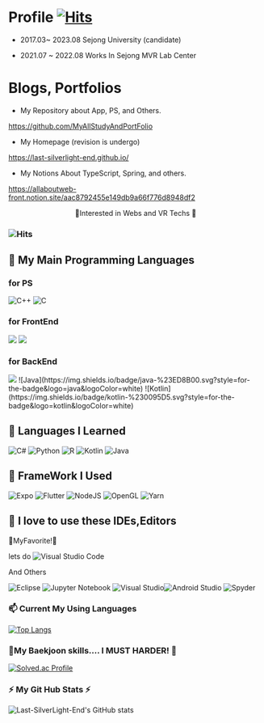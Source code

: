 
# Profile [![Hits](https://hits.seeyoufarm.com/api/count/incr/badge.svg?url=https%3A%2F%2Fgithub.com%2FLast-SilverLight-End&count_bg=%235DCDF8&title_bg=%23FA7A7A&icon=&icon_color=%23E7E7E7&title=visitor&edge_flat=false)](https://hits.seeyoufarm.com)

+ 2017.03~ 2023.08 Sejong University (candidate)

+ 2021.07 ~ 2022.08 Works In Sejong MVR Lab Center


# Blogs, Portfolios
<div align = left>

+ My Repository about App, PS, and Others.

https://github.com/MyAllStudyAndPortFolio

+ My Homepage (revision is undergo)
  
https://last-silverlight-end.github.io/
  
+ My Notions About TypeScript, Spring, and others.
  
https://allaboutweb-front.notion.site/aac8792455e149db9a66f776d8948df2

</div>

<div align=center>
  🌱Interested in Webs and VR Techs 🌱 

  </div>
  
### ![Hits](https://img.shields.io/github/followers/Last-SilverLight-End?label=Follow)

## 💬 My Main Programming Languages

### for PS
 <img alt="C++" src="https://img.shields.io/badge/c++-%2300599C.svg?style=flat-square&logo=c%2B%2B&logoColor=white"/> <img alt="C" src="https://img.shields.io/badge/c-%2300599C.svg?style=flat-square&logo=c&logoColor=white"/>
 
### for FrontEnd
<img src="https://img.shields.io/badge/JavaScript-F7DF1E?style=for-the-badge&logo=javascript&logoColor=black"> <img src="https://img.shields.io/badge/TypeScript-3178C6?style=for-the-badge&logo=typescript&logoColor=white"> 
### for BackEnd
<img src="https://img.shields.io/badge/java-007396?style=for-the-badge&logo=java&logoColor=white">
  ![Java](https://img.shields.io/badge/java-%23ED8B00.svg?style=for-the-badge&logo=java&logoColor=white)
  ![Kotlin](https://img.shields.io/badge/kotlin-%230095D5.svg?style=for-the-badge&logo=kotlin&logoColor=white)
  
## 💬 Languages I Learned

 <img alt="C#" src="https://img.shields.io/badge/c%23-%23239120.svg?style=flat-square&logo=c-sharp&logoColor=white"/> <img alt="Python" src="https://img.shields.io/badge/python-%2314354C.svg?style=flat-square&logo=python&logoColor=white"/> <img alt="R" src="https://img.shields.io/badge/r-%23276DC3.svg?style=flat-square&logo=r&logoColor=white"/>   ![Kotlin](https://img.shields.io/badge/kotlin-%230095D5.svg?style=for-the-badge&logo=kotlin&logoColor=white) ![Java](https://img.shields.io/badge/java-%23ED8B00.svg?style=for-the-badge&logo=java&logoColor=white)

## 💬 FrameWork I Used

![Expo](https://img.shields.io/badge/expo-1C1E24?style=for-the-badge&logo=expo&logoColor=#D04A37) ![Flutter](https://img.shields.io/badge/Flutter-%2302569B.svg?style=for-the-badge&logo=Flutter&logoColor=white) ![NodeJS](https://img.shields.io/badge/node.js-6DA55F?style=for-the-badge&logo=node.js&logoColor=white) ![OpenGL](https://img.shields.io/badge/OpenGL-%23FFFFFF.svg?style=for-the-badge&logo=opengl) ![Yarn](https://img.shields.io/badge/yarn-%232C8EBB.svg?style=for-the-badge&logo=yarn&logoColor=white)

## 💬 I love to use these IDEs,Editors

🌱MyFavorite!🌱

lets do ![Visual Studio Code](https://img.shields.io/badge/Visual%20Studio%20Code-0078d7.svg?style=for-the-badge&logo=visual-studio-code&logoColor=white)


And Others

![Eclipse](https://img.shields.io/badge/Eclipse-FE7A16.svg?style=for-the-badge&logo=Eclipse&logoColor=white) ![Jupyter Notebook](https://img.shields.io/badge/jupyter-%23FA0F00.svg?style=for-the-badge&logo=jupyter&logoColor=white)  ![Visual Studio](https://img.shields.io/badge/Visual%20Studio-5C2D91.svg?style=for-the-badge&logo=visual-studio&logoColor=white)![Android Studio](https://img.shields.io/badge/Android%20Studio-3DDC84.svg?style=for-the-badge&logo=android-studio&logoColor=white) 
![Spyder](https://img.shields.io/badge/Spyder-838485?style=for-the-badge&logo=spyder%20ide&logoColor=maroon)

 
###  📫 Current My Using Languages

[![Top Langs](https://github-readme-stats.vercel.app/api/top-langs/?username=Last-SilverLight-End)](https://github.com/Last-SilverLight-End)

### 🤔My Baekjoon skills.... I MUST  HARDER! 🤔

[![Solved.ac Profile](http://mazassumnida.wtf/api/v2/generate_badge?boj=cg456456)](https://solved.ac/cg456456/)

### ⚡ My Git Hub Stats ⚡

![Last-SilverLight-End's GitHub stats](https://github-readme-stats.vercel.app/api?username=Last-SilverLight-End&show_icons=true&theme=dracula)


<!--![Anurag's GitHub stats](https://github-readme-stats.vercel.app/api?username=anuraghazra&show_icons=true&theme=radical)-->
<!--
**Last-SilverLight-End/Last-SilverLight-End** is a ✨ _special_ ✨ repository because its `README.md` (this file) appears on your GitHub profile.

Here are some ideas to get you started:

- 🔭 I’m currently working on ...
- 🌱 I’m currently learning ...
- 👯 I’m looking to collaborate on ...
- 🤔 I’m looking for help with ...
- 💬 Ask me about ...
- 📫 How to reach me: ...
- 😄 Pronouns: ...
- ⚡ Fun fact: ...
-->
